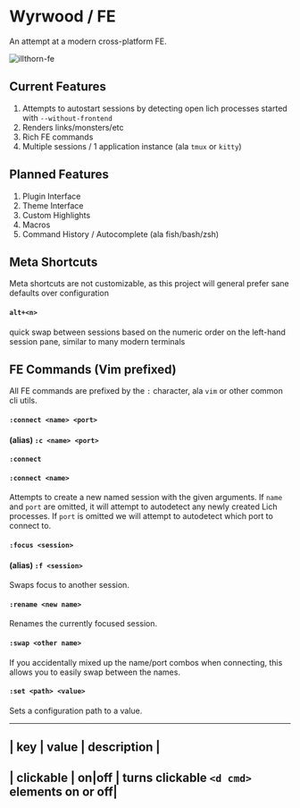 # Wyrwood / FE

An attempt at a modern cross-platform FE.

![illthorn-fe](https://user-images.githubusercontent.com/1090434/81620486-0082e580-93ba-11ea-91ad-b526bb16ceac.png)

## Current Features

1. Attempts to autostart sessions by detecting open lich processes started with `--without-frontend`
2. Renders links/monsters/etc
3. Rich FE commands
4. Multiple sessions / 1 application instance (ala `tmux` or `kitty`)

## Planned Features

1. Plugin Interface
2. Theme Interface
3. Custom Highlights
4. Macros
5. Command History / Autocomplete (ala fish/bash/zsh)

## Meta Shortcuts

Meta shortcuts are not customizable, as this project will general prefer sane defaults over configuration

#### `alt+<n>` 

quick swap between sessions based on the numeric order on the left-hand session pane, similar to many modern terminals

## FE Commands (Vim prefixed)

All FE commands are prefixed by the `:` character, ala `vim` or other common cli utils.

#### `:connect <name> <port>`
#### (alias) `:c <name> <port>`
#### `:connect`
#### `:connect <name>`

Attempts to create a new named session with the given arguments.
If `name` and `port` are omitted, it will attempt to autodetect any newly created Lich processes.
If `port` is omitted we will attempt to autodetect which port to connect to.

#### `:focus <session>`
#### (alias) `:f <session>`

Swaps focus to another session.

#### `:rename <new name>`

Renames the currently focused session.

#### `:swap <other name>`

If you accidentally mixed up the name/port combos when connecting, this allows you to easily swap between the names.

#### `:set <path> <value>`

Sets a configuration path to a value.

----------------------------------------------------------------------
| key                  |           value           | description     |
----------------------------------------------------------------------
| clickable   | on|off | turns clickable `<d cmd>` elements on or off|
----------------------------------------------------------------------